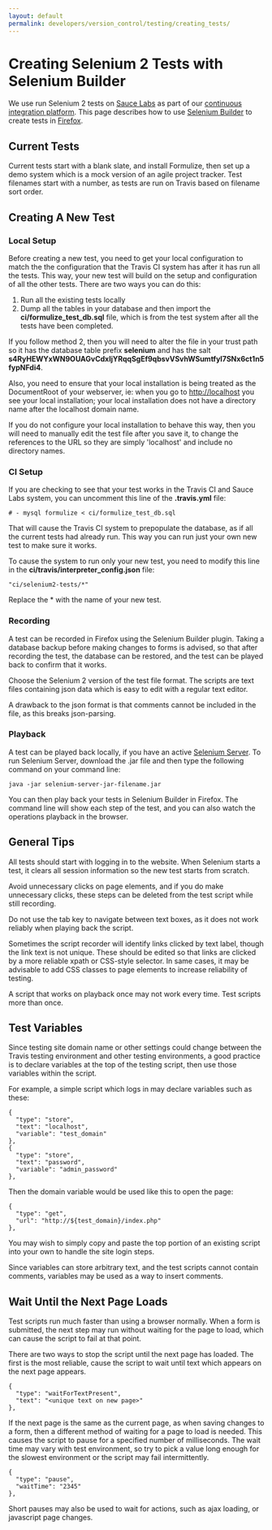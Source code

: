```yaml
---
layout: default
permalink: developers/version_control/testing/creating_tests/
---
```


# Creating Selenium 2 Tests with Selenium Builder

We use run Selenium 2 tests on [Sauce Labs](http://www.saucelabs.com) as part of our [continuous integration platform](../../../ci).  This page describes how to use [Selenium Builder](http://www.saucelabs.com/builder) to create tests in [Firefox](http://www.mozilla.org/firefox).

## Current Tests

Current tests start with a blank slate, and install Formulize, then set up a demo system which is a mock version of an agile project tracker. Test filenames start with a number, as tests are run on Travis based on filename sort order.

## Creating A New Test

### Local Setup

Before creating a new test, you need to get your local configuration to match the the configuration that the Travis CI system has after it has run all the tests. This way, your new test will build on the setup and configuration of all the other tests. There are two ways you can do this:

1. Run all the existing tests locally
2. Dump all the tables in your database and then import the **ci/formulize_test_db.sql** file, which is from the test system after all the tests have been completed.

If you follow method 2, then you will need to alter the file in your trust path so it has the database table prefix  **selenium** and has the salt **s4RyHEWYxWN9OUAGvCdxljYRqqSgEf9qbsvVSvhWSumtfyI7SNx6ct1n5fypNFdi4**.

Also, you need to ensure that your local installation is being treated as the DocumentRoot of your webserver, ie: when you go to [http://localhost](http://localhost) you see your local installation; your local installation does not have a directory name after the localhost domain name.

If you do not configure your local installation to behave this way, then you will need to manually edit the test file after you save it, to change the references to the URL so they are simply 'localhost' and include no directory names.

### CI Setup

If you are checking to see that your test works in the Travis CI and Sauce Labs system, you can uncomment this line of the **.travis.yml** file:

    # - mysql formulize < ci/formulize_test_db.sql
    
That will cause the Travis CI system to prepopulate the database, as if all the current tests had already run. This way you can run just your own new test to make sure it works.

To cause the system to run only your new test, you need to modify this line in the **ci/travis/interpreter_config.json** file:

    "ci/selenium2-tests/*"
    
Replace the * with the name of your new test.

### Recording

A test can be recorded in Firefox using the Selenium Builder plugin. Taking a database backup before making changes to forms is advised, so that after recording the test, the database can be restored, and the test can be played back to confirm that it works.

Choose the Selenium 2 version of the test file format. The scripts are text files containing json data which is easy to edit with a regular text editor.

A drawback to the json format is that comments cannot be included in the file, as this breaks json-parsing.

### Playback

A test can be played back locally, if you have an active [Selenium Server](http://www.seleniumhq.org/download/). To run Selenium Server, download the .jar file and then type the following command on your command line:

    java -jar selenium-server-jar-filename.jar

You can then play back your tests in Selenium Builder in Firefox. The command line will show each step of the test, and you can also watch the operations playback in the browser.

## General Tips

All tests should start with logging in to the website.  When Selenium starts a test, it clears all session information so the new test starts from scratch.

Avoid unnecessary clicks on page elements, and if you do make unnecessary clicks, these steps can be deleted from the test script while still recording.

Do not use the tab key to navigate between text boxes, as it does not work reliably when playing back the script.

Sometimes the script recorder will identify links clicked by text label, though the link text is not unique. These should be edited so that links are clicked by a more reliable xpath or CSS-style selector. In same cases, it may be advisable to add CSS classes to page elements to increase reliability of testing.

A script that works on playback once may not work every time. Test scripts more than once.

## Test Variables

Since testing site domain name or other settings could change between the Travis testing environment and other testing environments, a good practice is to declare variables at the top of the testing script, then use those variables within the script.

For example, a simple script which logs in may declare variables such as these:

    {
      "type": "store",
      "text": "localhost",
      "variable": "test_domain"
    },
    {
      "type": "store",
      "text": "password",
      "variable": "admin_password"
    },

Then the domain variable would be used like this to open the page:

    {
      "type": "get",
      "url": "http://${test_domain}/index.php"
    },

You may wish to simply copy and paste the top portion of an existing script into your own to handle the site login steps. 

Since variables can store arbitrary text, and the test scripts cannot contain comments, variables may be used as a way to insert comments.

## Wait Until the Next Page Loads

Test scripts run much faster than using a browser normally. When a form is submitted, the next step may run without waiting for the page to load, which can cause the script to fail at that point.

There are two ways to stop the script until the next page has loaded. The first is the most reliable, cause the script to wait until text which appears on the next page appears.

    {
      "type": "waitForTextPresent",
      "text": "<unique text on new page>"
    },

If the next page is the same as the current page, as when saving changes to a form, then a different method of waiting for a page to load is needed. This causes the script to pause for a specified number of milliseconds. The wait time may vary with test environment, so try to pick a value long enough for the slowest environment or the script may fail intermittently.

    {
      "type": "pause",
      "waitTime": "2345"
    },

Short pauses may also be used to wait for actions, such as ajax loading, or javascript page changes.

